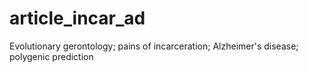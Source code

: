 # article_incar_ad
 Evolutionary gerontology; pains of incarceration; Alzheimer's disease; polygenic prediction
